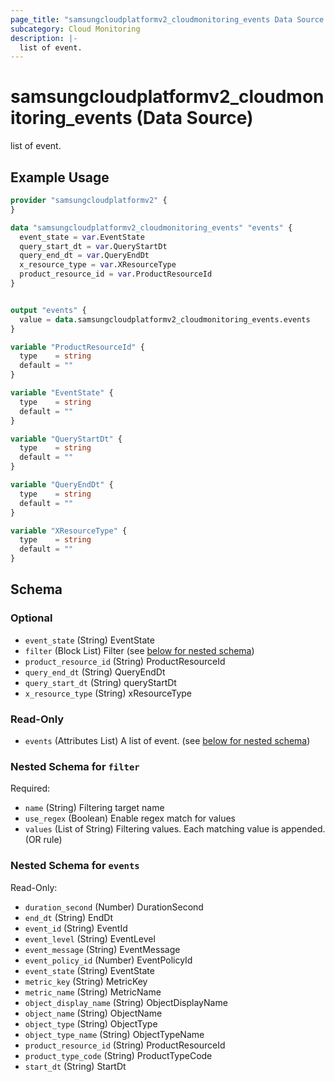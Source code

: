 ```yaml
---
page_title: "samsungcloudplatformv2_cloudmonitoring_events Data Source - samsungcloudplatformv2"
subcategory: Cloud Monitoring
description: |-
  list of event.
---
```


# samsungcloudplatformv2_cloudmonitoring_events (Data Source)

list of event.

## Example Usage

```terraform
provider "samsungcloudplatformv2" {
}

data "samsungcloudplatformv2_cloudmonitoring_events" "events" {
  event_state = var.EventState
  query_start_dt = var.QueryStartDt
  query_end_dt = var.QueryEndDt
  x_resource_type = var.XResourceType
  product_resource_id = var.ProductResourceId
}


output "events" {
  value = data.samsungcloudplatformv2_cloudmonitoring_events.events
}

variable "ProductResourceId" {
  type    = string
  default = ""
}

variable "EventState" {
  type    = string
  default = ""
}

variable "QueryStartDt" {
  type    = string
  default = ""
}

variable "QueryEndDt" {
  type    = string
  default = ""
}

variable "XResourceType" {
  type    = string
  default = ""
}
```

<!-- schema generated by tfplugindocs -->
## Schema

### Optional

- `event_state` (String) EventState
- `filter` (Block List) Filter (see [below for nested schema](#nestedblock--filter))
- `product_resource_id` (String) ProductResourceId
- `query_end_dt` (String) QueryEndDt
- `query_start_dt` (String) queryStartDt
- `x_resource_type` (String) xResourceType

### Read-Only

- `events` (Attributes List) A list of event. (see [below for nested schema](#nestedatt--events))

<a id="nestedblock--filter"></a>
### Nested Schema for `filter`

Required:

- `name` (String) Filtering target name
- `use_regex` (Boolean) Enable regex match for values
- `values` (List of String) Filtering values. Each matching value is appended. (OR rule)


<a id="nestedatt--events"></a>
### Nested Schema for `events`

Read-Only:

- `duration_second` (Number) DurationSecond
- `end_dt` (String) EndDt
- `event_id` (String) EventId
- `event_level` (String) EventLevel
- `event_message` (String) EventMessage
- `event_policy_id` (Number) EventPolicyId
- `event_state` (String) EventState
- `metric_key` (String) MetricKey
- `metric_name` (String) MetricName
- `object_display_name` (String) ObjectDisplayName
- `object_name` (String) ObjectName
- `object_type` (String) ObjectType
- `object_type_name` (String) ObjectTypeName
- `product_resource_id` (String) ProductResourceId
- `product_type_code` (String) ProductTypeCode
- `start_dt` (String) StartDt
